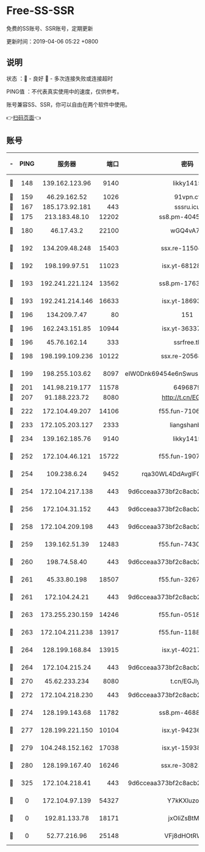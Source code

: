# Free-SS-SSR

免费的SS账号、SSR账号，定期更新

更新时间：2019-04-06 05:22 +0800

## 说明

状态     ：🙂 - 良好 🙁 - 多次连接失败或连接超时

PING值   ：不代表真实使用中的速度，仅供参考。

账号兼容SS、SSR，你可以自由在两个软件中使用。

👉[扫码页面](https://liesauer.github.io/Free-SS-SSR/)👈

## 账号

|-|PING|服务器|端口|密码|加密方式|区域|
|:----:|:----:|:-----:|-----:|:----:|:----:|:----:|
|🙂|148|139.162.123.96|9140|likky1415|aes-256-cfb|JP|
|🙂|159|46.29.162.52|1026|91vpn.cf|rc4-md5|RU|
|🙂|167|185.173.92.181|443|sssru.icu|rc4-md5|RU|
|🙂|175|213.183.48.10|12202|ss8.pm-40455231|rc4-md5|RU|
|🙂|180|46.17.43.2|22100|wGQ4vA7D|aes-256-gcm|RU|
|🙂|192|134.209.48.248|15403|ssx.re-11504634|aes-256-cfb|US|
|🙂|192|198.199.97.51|11023|isx.yt-68128426|aes-256-cfb|US|
|🙂|193|192.241.221.124|13562|ss8.pm-17637421|aes-256-cfb|US|
|🙂|193|192.241.214.146|16633|isx.yt-18693528|aes-256-cfb|US|
|🙂|196|134.209.7.47|80|151|chacha20|US|
|🙂|196|162.243.151.85|10944|isx.yt-36337556|aes-256-cfb|US|
|🙂|196|45.76.162.14|333|ssrfree.tk|rc4|SG|
|🙂|198|198.199.109.236|10122|ssx.re-20568805|aes-256-cfb|US|
|🙂|199|198.255.103.62|8097|eIW0Dnk69454e6nSwuspv9DmS201tQ0D|aes-256-cfb|US|
|🙂|201|141.98.219.177|11578|6496879|chacha20|US|
|🙂|207|91.188.223.72|8080|http://t.cn/EGJIyrl|rc4-md5|RU|
|🙂|222|172.104.49.207|14106|f55.fun-71064831|aes-256-cfb|SG|
|🙂|233|172.105.203.127|2333|liangshanbo|chacha20|JP|
|🙂|234|139.162.185.76|9140|likky1415|aes-256-cfb|DE|
|🙂|252|172.104.46.121|15722|f55.fun-19071189|aes-256-cfb|SG|
|🙂|254|109.238.6.24|9452|rqa30WL4DdAvgIFG6Fs3znzTa|aes-256-cfb|FR|
|🙂|254|172.104.217.138|443|9d6cceaa373bf2c8acb22e60b6a58be6|aes-256-cfb|US|
|🙂|256|172.104.31.152|443|9d6cceaa373bf2c8acb22e60b6a58be6|aes-256-cfb|US|
|🙂|258|172.104.209.198|443|9d6cceaa373bf2c8acb22e60b6a58be6|aes-256-cfb|US|
|🙂|259|139.162.51.39|12483|f55.fun-74303824|aes-256-cfb|SG|
|🙂|260|198.74.58.40|443|9d6cceaa373bf2c8acb22e60b6a58be6|aes-256-cfb|US|
|🙂|261|45.33.80.198|18507|f55.fun-32675560|aes-256-cfb|US|
|🙂|261|172.104.24.21|443|9d6cceaa373bf2c8acb22e60b6a58be6|aes-256-cfb|US|
|🙂|263|173.255.230.159|14246|f55.fun-05182149|aes-256-cfb|US|
|🙂|263|172.104.211.238|13917|f55.fun-11889830|aes-256-cfb|US|
|🙂|264|128.199.168.84|13915|isx.yt-40217254|aes-256-cfb|SG|
|🙂|264|172.104.215.24|443|9d6cceaa373bf2c8acb22e60b6a58be6|aes-256-cfb|US|
|🙂|270|45.62.233.234|8080|t.cn/EGJIyrl|rc4-md5|CA|
|🙂|272|172.104.218.230|443|9d6cceaa373bf2c8acb22e60b6a58be6|aes-256-cfb|US|
|🙂|274|128.199.143.68|11782|ss8.pm-46888146|aes-256-cfb|SG|
|🙂|277|128.199.221.150|10104|isx.yt-94236537|aes-256-cfb|SG|
|🙂|279|104.248.152.162|17038|isx.yt-15938934|aes-256-cfb|SG|
|🙂|280|128.199.167.40|16246|ssx.re-30823019|aes-256-cfb|SG|
|🙂|325|172.104.218.41|443|9d6cceaa373bf2c8acb22e60b6a58be6|aes-256-cfb|US|
|🙁|0|172.104.97.139|54327|Y7kKXluzoznj|aes-256-cfb|JP|
|🙁|0|192.81.133.78|18171|jxOliZsBtMYa|aes-256-cfb|US|
|🙁|0|52.77.216.96|25148|VFj8dHOtRWXu|aes-256-cfb|SG|
